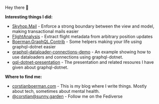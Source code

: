 Hey there 👋

**Interesting things I did:**

- [Skyhop.Mail](https://github.com/skyhop/mail) - Enforce a strong boundary between the view and model, making transactional mails easier
- [FlightAnalysis](https://github.com/skyhop/flightanalysis) - Extract flight metadata from arbitrary position updates
- [Boerman.GraphQL.Contrib](https://github.com/corstian/Boerman.GraphQL.Contrib) - Some helpers making your life using graphql-dotnet easier
- [graphql-dataloader-connections-demo](https://github.com/corstian/graphql-dataloader-connections-demo) - An example showing how to use dataloaders and connections using graphql-dotnet.
- [gql-dotnet-presentation](https://github.com/corstian/gql-dotnet-presentation) - The presentation and related resoures I have given about graphql-dotnet.

**Where to find me:**

- [corstianboerman.com](https://corstianboerman.com) - This is my blog where I write things. Mostly about tech, sometimes about mental health.
- [@corstian@sunny.garden](https://sunny.garden/@corstian) - Follow me on the Fediverse
